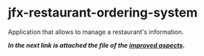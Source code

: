 # jfx-restaurant-ordering-system
Application that allows to manage a restaurant's information.

***In the next link is attached the file of the [improved aspects](https://drive.google.com/file/d/19sEL43r_zRWmc0Yg4r_WE9ZNOWZ_ilr3/view?usp=sharing).***

